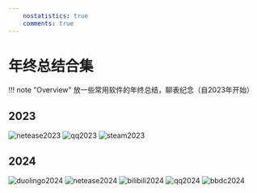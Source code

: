 ```yaml
---
    nostatistics: true
    comments: true
---
```


# 年终总结合集

!!! note "Overview"
    放一些常用软件的年终总结，聊表纪念（自2023年开始）

## 2023

![netease2023](../img/netease2023.jpg)
![qq2023](../img/qq2023.jpg)
![steam2023](../img/steam2023.png)

## 2024

![duolingo2024](../img/duolingo2024.jpg)
![netease2024](../img/netease2024.jpg)
![bilibili2024](../img/bilibili2024.jpg)
![qq2024](../img/qq2024.jpg)
![bbdc2024](../img/bbdc2024.jpg)
